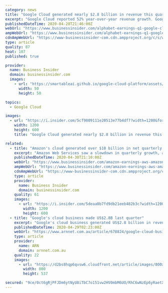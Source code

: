 ```yaml
---
category: news
title: "Google Cloud generated nearly $2.8 billion in revenue this quarter, up 52% from a year ago"
excerpt: "Google Cloud reported 52% year-over-year revenue growth. Google Cloud CEO Thomas Kurian has previously spoken about plans to triple its salesforce."
publishedDateTime: 2020-04-28T21:46:00Z
webUrl: "https://www.businessinsider.com/alphabet-earnings-q1-google-cloud-revenue-2020-4"
ampWebUrl: "https://www.businessinsider.com/alphabet-earnings-q1-google-cloud-revenue-2020-4?amp"
cdnAmpWebUrl: "https://www-businessinsider-com.cdn.ampproject.org/c/s/www.businessinsider.com/alphabet-earnings-q1-google-cloud-revenue-2020-4?amp"
type: article
quality: 87
heat: 107
published: true

provider:
  name: Business Insider
  domain: businessinsider.com
  images:
    - url: "https://smartableai.github.io/google-cloud-platform/assets/images/organizations/businessinsider.com-50x50.jpg"
      width: 50
      height: 50

topics:
  - Google Cloud

images:
  - url: "https://i.insider.com/5cf9809111e20513e77b4df7?width=1200&format=jpeg"
    width: 1200
    height: 600
    title: "Google Cloud generated nearly $2.8 billion in revenue this quarter, up 52% from a year ago"

related:
  - title: "Amazon's cloud generated over $10 billion in net quarterly sales for the first time ever — up 33% from a year ago"
    excerpt: "Amazon Web Services saw a slowdown in quarterly growth, although it still has a larger cloud market share than rivals Microsoft and Google Cloud."
    publishedDateTime: 2020-04-30T21:10:00Z
    webUrl: "https://www.businessinsider.com/amazon-earnings-aws-amazon-web-services-10-billion-quarterly-revenue-2020-4"
    ampWebUrl: "https://www.businessinsider.com/amazon-earnings-aws-amazon-web-services-10-billion-quarterly-revenue-2020-4?amp"
    cdnAmpWebUrl: "https://www-businessinsider-com.cdn.ampproject.org/c/s/www.businessinsider.com/amazon-earnings-aws-amazon-web-services-10-billion-quarterly-revenue-2020-4?amp"
    type: article
    provider:
      name: Business Insider
      domain: businessinsider.com
    quality: 61
    images:
      - url: "https://i.insider.com/5deaa0b7fd9db21eeb482b3c?width=1200&format=jpeg"
        width: 1200
        height: 600
  - title: "Google's cloud business made US$2.8B last quarter"
    excerpt: "Google's cloud business generated US$2.8 billion in revenue last quarter, up 52 per cent​ from a year ago, according to parent company Alphabet's latest financials."
    publishedDateTime: 2020-04-29T02:23:00Z
    webUrl: "https://www.arnnet.com.au/article/678824/google-cloud-business-made-us-2-8b-last-quarter/"
    type: article
    provider:
      name: ARN
      domain: arnnet.com.au
    quality: 22
    images:
      - url: "https://d2bs8hqp6qvsw6.cloudfront.net/article/images/800x800/dimg/google_cloud_2.jpg"
        width: 800
        height: 537

secured: "9ce/0ct6gRjPFJDm6ytNyU8iTbC7o151vw2HV0mbM6UO/RhC6wNzEp6yRaetXPveu1jHF5L1iJwLhSr534dL9NSbRyC3Jj7gJg+6uCikyMh73zo/uHQaFL0tof4cjhhGe//iQEpdtG9os/4aZcBIxlhOTkmPk+iZl2XHiDPp3xoKeITTMB4eFGGJPkpgYLOS91pFJrJBlEYXLJ/jtqx9fBvhRq7Z8bSsMEzI3loVyonP80uyjMF/pfjI16LpbIiV3UPnou5tyOsNCnfPIWsSVctBkpM+DgEQVIZ1UJGsMlc+bIrY1L4J/1k6Mu3t2qaGFWxqTuARSN2hYhad5kBohUFLtVg5AtI0NgLsLYx0whcGKgzLcIMy3Ld+AozW2hoe7T0L62BlJv4DQbm2JjYcpW1JTlIY4tvXXaXEmQONDeLJ0KfywXD+updvZM7JNtWnlPMhCYeH61BVWNudKKjvyR1GqVs12CUd7iy80arxpyw=;4xLtrFzUGy6HmVWb6udW8A=="
---
```


